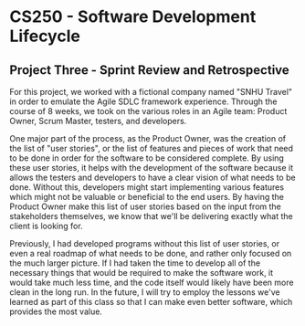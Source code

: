 # CS250 - Software Development Lifecycle

## Project Three - Sprint Review and Retrospective
For this project, we worked with a fictional company named "SNHU Travel" in order to emulate the Agile SDLC framework experience.
Through the course of 8 weeks, we took on the various roles in an Agile team: Product Owner, Scrum Master, testers, and developers.

One major part of the process, as the Product Owner, was the creation of the list of "user stories", or the list of features and pieces of work that need to be done in order for the software to be considered complete. By using these user stories, it helps with the development of the software because it allows the testers and developers to have a clear vision of what needs to be done. Without this, developers might start implementing various features which might not be valuable or beneficial to the end users. By having the Product Owner make this list of user stories based on the input from the stakeholders themselves, we know that we'll be delivering exactly what the client is looking for.

Previously, I had developed programs without this list of user stories, or even a real roadmap of what needs to be done, and rather only focused on the much larger picture. If I had taken the time to develop all of the necessary things that would be required to make the software work, it would take much less time, and the code itself would likely have been more clean in the long run. In the future, I will try to employ the lessons we've learned as part of this class so that I can make even better software, which provides the most value.

